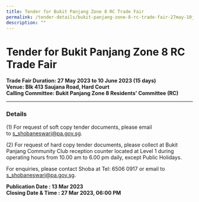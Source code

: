 ```yaml
---
title: Tender for Bukit Panjang Zone 8 RC Trade Fair
permalink: /tender-details/bukit-panjang-zone-8-rc-trade-fair-27may-10jun2023/
description: ""
---
```

Tender for Bukit Panjang Zone 8 RC Trade Fair
=======================================

**Trade Fair Duration: 27 May 2023 to 10 June 2023 (15 days)  
Venue: Blk 413 Saujana Road, Hard Court 
<br>Calling Committee: Bukit Panjang Zone 8 Residents’ Committee (RC)**

* * *

### Details
(1) For request of soft copy tender documents, please email to&nbsp;[s_shobaneswari@pa.gov.sg](mailto:s_shobaneswari@pa.gov.sg).

(2) For request of hard copy tender documents, please collect at Bukit Panjang Community Club reception counter located at Level 1 during operating hours from 10.00 am to 6.00 pm daily, except Public 
Holidays.

For enquiries, please contact Shoba at Tel: 6506 0917 or email to [s_shobaneswari@pa.gov.sg](mailto:s_shobaneswari@pa.gov.sg).

**Publication Date : 13 Mar 2023** <br>
**Closing Date &amp; Time : 27 Mar 2023, 06:00 PM**